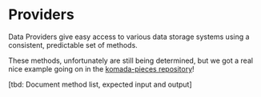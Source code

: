 # Providers

Data Providers give easy access to various data storage systems using a consistent, predictable set of methods. 

These methods, unfortunately are still being determined, but we got a real nice example going on in the [komada-pieces repository](https://github.com/dirigeants/komada-pieces/blob/master/dataProviders/localStorage.js)!

[tbd: Document method list, expected input and output]